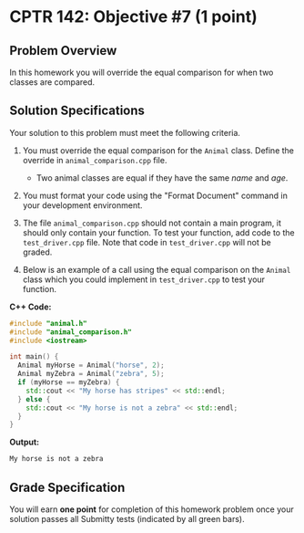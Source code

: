 # CPTR 142: Objective #7 (1 point)

## Problem Overview

In this homework you will override the equal comparison for when two classes are compared.

## Solution Specifications

Your solution to this problem must meet the following criteria.

1. You must override the equal comparison for the `Animal` class. Define the override in `animal_comparison.cpp` file.

    * Two animal classes are equal if they have the same *name* and *age*.

1. You must format your code using the "Format Document" command in your development environment.

1. The file `animal_comparison.cpp` should not contain a main program, it should only contain your function. To test your function, add code to the `test_driver.cpp` file. Note that code in `test_driver.cpp` will not be graded.

1. Below is an example of a call using the equal comparison on the `Animal` class which you could implement in `test_driver.cpp` to test your function.

**C++ Code:**
```c++
#include "animal.h"
#include "animal_comparison.h"
#include <iostream>

int main() {
  Animal myHorse = Animal("horse", 2);
  Animal myZebra = Animal("zebra", 5);
  if (myHorse == myZebra) {
    std::cout << "My horse has stripes" << std::endl;
  } else {
    std::cout << "My horse is not a zebra" << std::endl;
  }
}

```

**Output:**
```html
My horse is not a zebra
```

## Grade Specification

You will earn **one point** for completion of this homework problem once your solution passes all Submitty tests (indicated by all green bars).

